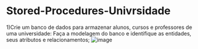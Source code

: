 # Stored-Procedures-Univrsidade
1)Crie um banco de dados para armazenar alunos, cursos e professores de uma universidade:
Faça a modelagem do banco e identifique as entidades, seus atributos e relacionamentos;
![image](https://github.com/fabianor135/Stored-Procedures-Univrsidade/assets/84815028/534b54a9-d6eb-4b4d-87d8-e4f4a7035fee)


